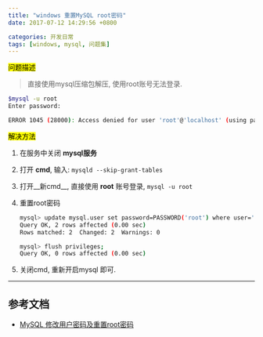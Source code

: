 ```yaml
---
title: "windows 重置MySQL root密码"
date: 2017-07-12 14:29:56 +0800

categories: 开发日常
tags: [windows, mysql, 问题集]
---
```


<mark>问题描述</mark>

>直接使用mysql压缩包解压, 使用root账号无法登录.

```bash
$mysql -u root
Enter password:   

ERROR 1045 (28000): Access denied for user 'root'@'localhost' (using password: NO)  
```

<mark>解决方法</mark>

1. 在服务中关闭 **mysql服务**

1. 打开 **cmd**, 输入: `mysqld --skip-grant-tables`

1. 打开__新cmd__, 直接使用 **root** 账号登录, `mysql -u root`

1. 重置root密码

    ```bash
    mysql> update mysql.user set password=PASSWORD('root') where user='root';  
    Query OK, 2 rows affected (0.00 sec)  
    Rows matched: 2  Changed: 2  Warnings: 0  

    mysql> flush privileges;  
    Query OK, 0 rows affected (0.00 sec)
    ```

1. 关闭cmd, 重新开启mysql 即可.

---
## 参考文档
- [MySQL 修改用户密码及重置root密码](http://blog.csdn.net/leshami/article/details/39805839)
